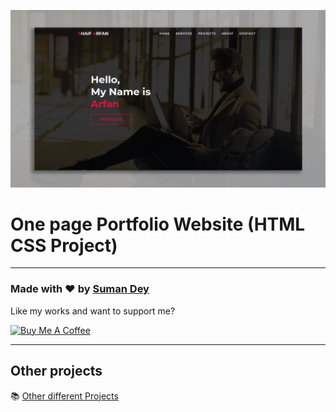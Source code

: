 ![Watch Now](./img/Design.jpg)
# One page Portfolio Website (HTML CSS Project)

---

### Made with ❤️ by [Suman Dey](https://www.instagram.com/sumanhere_/)

Like my works and want to support me?

<a href="https://www.buymeacoffee.com/sumankumarQ" target="_blank"><img src="https://cdn.buymeacoffee.com/buttons/v2/default-blue.png" alt="Buy Me A Coffee" style="height: 45px !important;width: 162.75px !important;" ></a>

---

## Other projects

📚 [Other different Projects](https://github.com/sumandey07)
  
